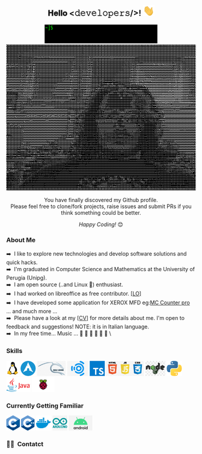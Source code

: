 <div align="center">
<h2> 𝐇𝐞𝐥𝐥𝐨 <𝚍𝚎𝚟𝚎𝚕𝚘𝚙𝚎𝚛𝚜/>! <img src="./Hi.gif" width="30px"> </h2>
</div>

<div align="center" width="50">

<img src="./welcome_giacco.gif" alt="Welcome!" width="300" height="50"/>

</div>

<div align="center"> 
  <img src="./giacco.gif" alt="Giacco!" width="600"/> <br>
  
You have finally discovered my Github profile. <br>
Please feel free to clone/fork projects, raise issues and submit PRs if you think something could be better. <br>

<i>Happy Coding!</i> 😊

</div>

### About Me

:arrow_right: &nbsp;I like to explore new technologies and develop software solutions and quick hacks.\
:arrow_right: &nbsp;I'm graduated in Computer Science and Mathematics at the University of Perugia (Unipg).\
:arrow_right: &nbsp;I am open source (..and Linux :penguin:) enthusiast.\
:arrow_right: &nbsp;I had worked on libreoffice as free contributor. <a href="https://github.com/giacco/giacco/blob/main/Filippo%20giacche%CC%80.pdf">[LO]</a> \
:arrow_right: &nbsp;I have developed some application for XEROX MFD eg:<a href="https://appgallery.services.xerox.com/#!/home/app-details/3741a1da-0a7f-44ba-a662-87ccaaaa6cb8">MC Counter pro</a> ... and much more ... \
:arrow_right: &nbsp;Please have a look at my <a href="https://github.com/giacco/giacco/blob/main/Filippo%20giacche%CC%80.pdf">[CV]</a> for more details about me. I'm open to feedback and suggestions! NOTE: it is in Italian language.\
:arrow_right: &nbsp;In my free time... Music ... :musical_note: :musical_keyboard: :musical_score: :guitar: :guitar: :metal: \


### Skills 
<code><a href="https://www.kernel.org/"><img height="40" src="./linux.png" alt="linux logo" /></a></code>
<code><a href="https://archlinux.org/"><img height="40" src="./archlinux-512.png" alt="arch linux logo" /></a></code>
<code><a href="https://www.kali.org/"><img height="40" src="./kali.png" alt="kali linux logo" /></a></code>
<code><a href="https://ubuntustudio.org/"><img height="40" src="./ubuntu-Studio.jpg" alt="ubuntu studio linux logo" /></a></code>
<code><a href="https://www.typescriptlang.org/"><img height="40" src="./typescript-seeklogo.com.svg" alt="ts logo" /></a></code>
<code><a href="https://www.javascript.com/"><img height="40" src="./frontEnd.jpg" alt="js logo" /></a></code>
<code><a href="https://nodejs.org/en/"><img height="40" src="node-js.jpg" alt="nodejs logo" /></a></code>
<code><a href="https://www.python.org/"><img height="40" src="./python-seeklogo.com.svg" alt="python logo" /></a></code>
<code><a href="https://www.java.com/en/"><img height="40" src="./Java-Logo.png" alt="python logo" /></a></code>
<code><a href="https://www.raspberrypi.org/"><img height="40" src="Raspberry.png" alt="raspberry logo" /></a></code>

### Currently Getting Familiar
<code><a href="https://www.cprogramming.com/"><img height="40" src="C.png" alt="c logo" /></a></code>
<code><a href="https://www.cprogramming.com/"><img height="40" src="cpp.png" alt="c++ logo" /></a></code>
<code><a href="https://www.docker.com/"><img height="40" src="docker.png" alt="doker logo" /></a></code>
<code><a href="https://www.arduino.cc/"><img height="40" src="arduino-logo.png" alt="arduino logo" /></a></code>
<code><a href="https://developer.android.com/"><img height="40" src="./android.jpg" alt="python logo" /></a></code>



### 🤝🏻 &nbsp;Contatct

<p align="center">
</p>

